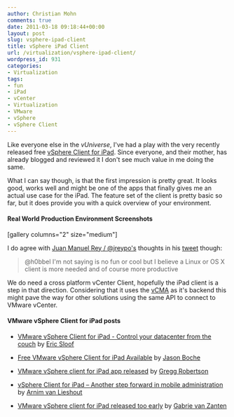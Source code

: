 ```yaml
---
author: Christian Mohn
comments: true
date: 2011-03-18 09:18:44+00:00
layout: post
slug: vsphere-ipad-client
title: vSphere iPad Client
url: /virtualization/vsphere-ipad-client/
wordpress_id: 931
categories:
- Virtualization
tags:
- fun
- iPad
- vCenter
- Virtualization
- VMware
- vSphere
- vSphere Client
---
```


Like everyone else in the _vUniverse_, I've had a play with the very recently released free [vSphere Client for iPad](http://communities.vmware.com/community/vmtn/vsphere/ipadclientP). Since everyone, and their mother, has already blogged and reviewed it I don't see much value in me doing the same.

What I can say though, is that the first impression is pretty great. It looks good, works well and might be one of the apps that finally gives me an actual use case for the iPad. The feature set of the client is pretty basic so far, but it does provide you with a quick overview of your environment.



#### Real World Production Environment Screenshots


[gallery columns="2" size="medium"] 

I do agree with [Juan Manuel Rey / @jreypo's](http://twitter.com/jreypo) thoughts in his [tweet](http://twitter.com/#!/jreypo/statuses/48661836492574721) though:


<blockquote>
@h0bbel I'm not saying is no fun or cool but I believe a Linux or OS X client is more needed and of course more productive
</blockquote>



We do need a cross platform vCenter Client, hopefully the iPad client is a step in that direction. Considering that it uses the [vCMA](http://communities.vmware.com/community/beta/vcmobileaccess) as it's backend this might pave the way for other solutions using the same API to connect to VMware vCenter.



#### VMware vSphere Client for iPad posts






  * [VMware vSphere Client for iPad - Control your datacenter from the couch](http://www.ntpro.nl/blog/archives/1705-VMware-vSphere-Client-for-iPad-Control-your-datacenter-from-the-couch.html) by [Eric Sloof](http://twitter.com/esloof)


  * [Free VMware vSphere Client for iPad Available](http://www.boche.net/blog/index.php/2011/03/18/free-vmware-vsphere-client-for-ipad-available/) by [Jason Boche](http://twitter.com/jasonboche )


  * [VMware vSphere client for iPad app released](http://thesaffageek.wordpress.com/2011/03/18/vmware-vsphere-client-for-ipad-app-released/) by [Gregg Robertson](http://twitter.com/GreggRobertson5 )


  * [vSphere Client for iPad – Another step forward in mobile administration](http://www.van-lieshout.com/2011/03/vsphere-client-for-ipad/) by [Arnim van Lieshout](http://twitter.com/avlieshout)


  * [VMware vSphere client for iPad released too early](http://www.gabesvirtualworld.com/vmware-vsphere-client-for-ipad-released-too-early/) by [Gabrie van Zanten](http://twitter.com/gabvirtualworld)




